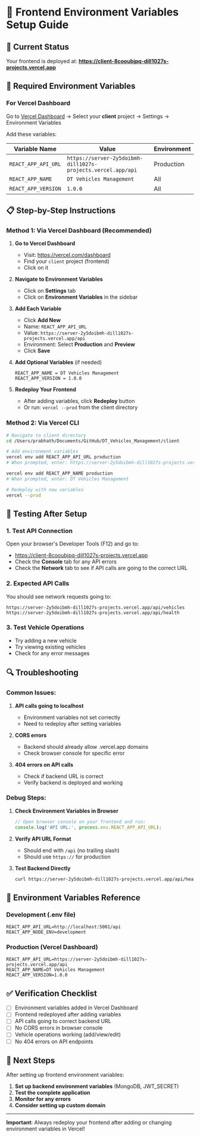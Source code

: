 # 🔧 Frontend Environment Variables Setup Guide

## 📍 Current Status
Your frontend is deployed at: **https://client-8cooubjpq-dill1027s-projects.vercel.app**

## 🎯 Required Environment Variables

### For Vercel Dashboard
Go to [Vercel Dashboard](https://vercel.com/dashboard) → Select your **client** project → Settings → Environment Variables

Add these variables:

| Variable Name | Value | Environment |
|---------------|-------|-------------|
| `REACT_APP_API_URL` | `https://server-2y5doibmh-dill1027s-projects.vercel.app/api` | Production |
| `REACT_APP_NAME` | `DT Vehicles Management` | All |
| `REACT_APP_VERSION` | `1.0.0` | All |

## 📋 Step-by-Step Instructions

### Method 1: Via Vercel Dashboard (Recommended)

1. **Go to Vercel Dashboard**
   - Visit: https://vercel.com/dashboard
   - Find your `client` project (frontend)
   - Click on it

2. **Navigate to Environment Variables**
   - Click on **Settings** tab
   - Click on **Environment Variables** in the sidebar

3. **Add Each Variable**
   - Click **Add New**
   - Name: `REACT_APP_API_URL`
   - Value: `https://server-2y5doibmh-dill1027s-projects.vercel.app/api`
   - Environment: Select **Production** and **Preview**
   - Click **Save**

4. **Add Optional Variables** (if needed)
   ```
   REACT_APP_NAME = DT Vehicles Management
   REACT_APP_VERSION = 1.0.0
   ```

5. **Redeploy Your Frontend**
   - After adding variables, click **Redeploy** button
   - Or run: `vercel --prod` from the client directory

### Method 2: Via Vercel CLI

```bash
# Navigate to client directory
cd /Users/prabhath/Documents/GitHub/DT_Vehicles_Management/client

# Add environment variables
vercel env add REACT_APP_API_URL production
# When prompted, enter: https://server-2y5doibmh-dill1027s-projects.vercel.app/api

vercel env add REACT_APP_NAME production  
# When prompted, enter: DT Vehicles Management

# Redeploy with new variables
vercel --prod
```

## 🧪 Testing After Setup

### 1. Test API Connection
Open your browser's Developer Tools (F12) and go to:
- https://client-8cooubjpq-dill1027s-projects.vercel.app
- Check the **Console** tab for any API errors
- Check the **Network** tab to see if API calls are going to the correct URL

### 2. Expected API Calls
You should see network requests going to:
```
https://server-2y5doibmh-dill1027s-projects.vercel.app/api/vehicles
https://server-2y5doibmh-dill1027s-projects.vercel.app/api/health
```

### 3. Test Vehicle Operations
- Try adding a new vehicle
- Try viewing existing vehicles
- Check for any error messages

## 🔍 Troubleshooting

### Common Issues:

1. **API calls going to localhost**
   - Environment variables not set correctly
   - Need to redeploy after setting variables

2. **CORS errors**
   - Backend should already allow .vercel.app domains
   - Check browser console for specific error

3. **404 errors on API calls**
   - Check if backend URL is correct
   - Verify backend is deployed and working

### Debug Steps:

1. **Check Environment Variables in Browser**
   ```javascript
   // Open browser console on your frontend and run:
   console.log('API URL:', process.env.REACT_APP_API_URL);
   ```

2. **Verify API URL Format**
   - Should end with `/api` (no trailing slash)
   - Should use `https://` for production

3. **Test Backend Directly**
   ```bash
   curl https://server-2y5doibmh-dill1027s-projects.vercel.app/api/health
   ```

## 📝 Environment Variables Reference

### Development (.env file)
```env
REACT_APP_API_URL=http://localhost:5001/api
REACT_APP_NODE_ENV=development
```

### Production (Vercel Dashboard)
```env
REACT_APP_API_URL=https://server-2y5doibmh-dill1027s-projects.vercel.app/api
REACT_APP_NAME=DT Vehicles Management
REACT_APP_VERSION=1.0.0
```

## ✅ Verification Checklist

- [ ] Environment variables added in Vercel Dashboard
- [ ] Frontend redeployed after adding variables
- [ ] API calls going to correct backend URL
- [ ] No CORS errors in browser console
- [ ] Vehicle operations working (add/view/edit)
- [ ] No 404 errors on API endpoints

## 🚀 Next Steps

After setting up frontend environment variables:
1. **Set up backend environment variables** (MongoDB, JWT_SECRET)
2. **Test the complete application**
3. **Monitor for any errors**
4. **Consider setting up custom domain**

---

**Important**: Always redeploy your frontend after adding or changing environment variables in Vercel!
